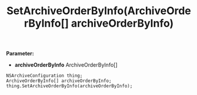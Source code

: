 ﻿---
uid: crmscript_ref_NSArchiveConfiguration_SetArchiveOrderByInfo
title: SetArchiveOrderByInfo(ArchiveOrderByInfo[] archiveOrderByInfo)
intellisense: NSArchiveConfiguration.SetArchiveOrderByInfo
keywords: NSArchiveConfiguration, GetArchiveOrderByInfo
so.topic: reference
---



**Parameter:** 
 - **archiveOrderByInfo** ArchiveOrderByInfo[]

```crmscript
NSArchiveConfiguration thing;
ArchiveOrderByInfo[] archiveOrderByInfo;
thing.SetArchiveOrderByInfo(archiveOrderByInfo);
```

